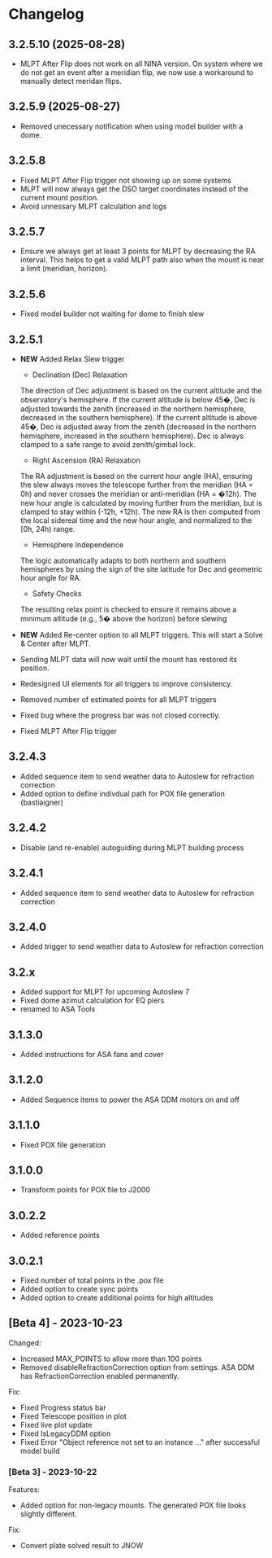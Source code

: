 
# Changelog

## 3.2.5.10 (2025-08-28)
 - MLPT After Flip does not work on all NINA version.
   On system where we do not get an event after a meridian flip, we now use a workaround to manually detect meridan flips.
	
	
## 3.2.5.9 (2025-08-27)
 - Removed unecessary notification when using model builder with a dome.

## 3.2.5.8
 - Fixed MLPT After Flip trigger not showing up on some systems
 - MLPT will now always get the DSO target coordinates instead of the current mount position.
 - Avoid unnessary MLPT calculation and logs

## 3.2.5.7
 - Ensure we always get at least 3 points for MLPT by decreasing the RA interval.
This helps to get a valid MLPT path also when the mount is near a limit (meridian, horizon).
	
## 3.2.5.6
 - Fixed model builder not waiting for dome to finish slew

## 3.2.5.1
 - **NEW** Added Relax Slew trigger
	
	- Declination (Dec) Relaxation
			
	The direction of Dec adjustment is based on the current altitude and the observatory's hemisphere.
    If the current altitude is below 45�, Dec is adjusted towards the zenith (increased in the northern hemisphere, decreased in the southern hemisphere).
    If the current altitude is above 45�, Dec is adjusted away from the zenith (decreased in the northern hemisphere, increased in the southern hemisphere).
    Dec is always clamped to a safe range to avoid zenith/gimbal lock.
	
	- Right Ascension (RA) Relaxation
	
    The RA adjustment is based on the current hour angle (HA), ensuring the slew always moves the telescope further from the meridian (HA = 0h) and never crosses the meridian or anti-meridian (HA = �12h).
    The new hour angle is calculated by moving further from the meridian, but is clamped to stay within (-12h, +12h).
    The new RA is then computed from the local sidereal time and the new hour angle, and normalized to the [0h, 24h) range.

	- Hemisphere Independence
	
    The logic automatically adapts to both northern and southern hemispheres by using the sign of the site latitude for Dec and geometric hour angle for RA.

	- Safety Checks
	
	The resulting relax point is checked to ensure it remains above a minimum altitude (e.g., 5� above the horizon) before slewing
	
 - **NEW** Added Re-center option to all MLPT triggers. This will start a Solve & Center after MLPT.
 - Sending MLPT data will now wait until the mount has restored its position.
 - Redesigned UI elements for all triggers to improve consistency.
 - Removed number of estimated points for all MLPT triggers
 - Fixed bug where the progress bar was not closed correctly.
 - Fixed MLPT After Flip trigger 
	
	
## 3.2.4.3
 - Added sequence item to send weather data to Autoslew for refraction correction
 - Added option to define indivdual path for POX file generation (bastiaigner)
	
## 3.2.4.2
 - Disable (and re-enable) autoguiding during MLPT building process
   
## 3.2.4.1
 - Added sequence item to send weather data to Autoslew for refraction correction
   
## 3.2.4.0
 - Added trigger to send weather data to Autoslew for refraction correction

## 3.2.x

 - Added support for MLPT for upcoming Autoslew 7
 - Fixed dome azimut calculation for EQ piers
 - renamed to ASA Tools

## 3.1.3.0
 - Added instructions for ASA fans and cover
  
## 3.1.2.0
 - Added Sequence items to power the ASA DDM motors on and off

## 3.1.1.0
 - Fixed POX file generation
	
## 3.1.0.0
 - Transform points for POX file to J2000
	
## 3.0.2.2
 - Added reference points
	
## 3.0.2.1

- Fixed number of total points in the .pox file
- Added option to create sync points
- Added option to create additional points for high altitudes

## [Beta 4] - 2023-10-23

Changed:
- Increased MAX_POINTS to allow more than 100 points
- Removed disableRefractionCorrection option from settings. ASA DDM has RefractionCorrection enabled permanently.
 
Fix:
- Fixed Progress status bar
- Fixed Telescope position in plot
- Fixed live plot update
- Fixed IsLegacyDDM option
- Fixed Error "Object reference not set to an instance ..." after successful model build

### [Beta 3] - 2023-10-22

Features:
- Added option for non-legacy mounts. The generated POX file looks slightly different.

Fix:
- Convert plate solved result to JNOW
